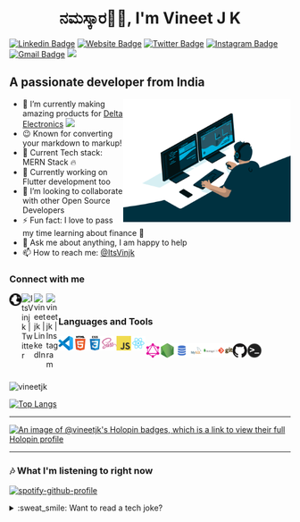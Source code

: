 <h1 align="center">  
 ನಮಸ್ಕಾರ🙏🏻, I'm Vineet J K
 </h1>

[![Linkedin Badge](https://img.shields.io/badge/-vineetjk-blue?style=flat&logo=Linkedin&logoColor=white&link=https://www.linkedin.com/in/vineetjk/)](https://www.linkedin.com/in/vineetjk)
[![Website Badge](https://img.shields.io/badge/-vineetjk.me-47CCCC?style=flat&logo=Google-Chrome&logoColor=white&link=https://piyushmehta.com)](https://vineetjk.me)
[![Twitter Badge](https://img.shields.io/badge/-@ItsVinjk-1ca0f1?style=flat&labelColor=1ca0f1&logo=twitter&logoColor=white&link=https://twitter.com/ItsVinjk)](https://twitter.com/ItsVinjk)
[![Instagram Badge](https://img.shields.io/badge/-@vineeet.js-purple?style=flat&logo=instagram&logoColor=white&link=https://instagram.com/vineeet.js/)](https://instagram.com/vineeet.js)
[![Gmail Badge](https://img.shields.io/badge/-vineetjk-c14438?style=flat&logo=Gmail&logoColor=white&link=mailto:vinjkcodes@gmail.com)](mailto:vinjkcodes@gmail.com)
![](https://komarev.com/ghpvc/?username=vineetjk&style=flat-square&color=blueviolet)

## A passionate developer from India

 <img align="right" alt="GIF" src="https://github.com/piyush97/piyush97/blob/master/code.gif?raw=true" width="300" height="220" />

- 🔭 I’m currently making amazing products for [Delta Electronics](https://deltaww.com) <img src="https://media.giphy.com/media/WUlplcMpOCEmTGBtBW/giphy.gif" width="30">
- 😉 Known for converting your markdown to markup!
- 🌱 Current Tech stack: MERN Stack 🔥
- 📱 Currently working on Flutter development too
- 👯 I’m looking to collaborate with other Open Source Developers
- ⚡ Fun fact: I love to pass my time learning about finance 💸
- 💬 Ask me about anything, I am happy to help
- 📫 How to reach me: [@ItsVinjk](https://twitter.com/ItsVinjk)

### Connect with me

[<img align="left" alt="vineetjk.me" width="22px" src="https://raw.githubusercontent.com/iconic/open-iconic/master/svg/globe.svg" />][website]

[<img align="left" alt="ItsVinjk | Twitter" width="22px" src="https://cdn.jsdelivr.net/npm/simple-icons@v3/icons/twitter.svg" />][twitter]
[<img align="left" alt="vineetjk | LinkedIn" width="22px" src="https://cdn.jsdelivr.net/npm/simple-icons@v3/icons/linkedin.svg" />][linkedin]
[<img align="left" alt="vineetjk | Instagram" width="22px" src="https://cdn.jsdelivr.net/npm/simple-icons@v3/icons/instagram.svg" />][instagram]

<br />

### Languages and Tools

[<img align="left" alt="Visual Studio Code" width="26px" src="https://raw.githubusercontent.com/github/explore/80688e429a7d4ef2fca1e82350fe8e3517d3494d/topics/visual-studio-code/visual-studio-code.png" />][webdev]
[<img align="left" alt="HTML5" width="26px" src="https://raw.githubusercontent.com/github/explore/80688e429a7d4ef2fca1e82350fe8e3517d3494d/topics/html/html.png" />][webdev]
[<img align="left" alt="CSS3" width="26px" src="https://raw.githubusercontent.com/github/explore/80688e429a7d4ef2fca1e82350fe8e3517d3494d/topics/css/css.png" />][webdev]
[<img align="left" alt="Sass" width="26px" src="https://raw.githubusercontent.com/github/explore/80688e429a7d4ef2fca1e82350fe8e3517d3494d/topics/sass/sass.png" />][webdev]
[<img align="left" alt="JavaScript" width="26px" src="https://raw.githubusercontent.com/github/explore/80688e429a7d4ef2fca1e82350fe8e3517d3494d/topics/javascript/javascript.png" />][webdev]
[<img align="left" alt="React" width="26px" src="https://raw.githubusercontent.com/github/explore/80688e429a7d4ef2fca1e82350fe8e3517d3494d/topics/react/react.png" />][webdev]

[<img align="left" alt="GraphQL" width="26px" src="https://raw.githubusercontent.com/github/explore/80688e429a7d4ef2fca1e82350fe8e3517d3494d/topics/graphql/graphql.png" />][webdev]
[<img align="left" alt="Node.js" width="26px" src="https://raw.githubusercontent.com/github/explore/80688e429a7d4ef2fca1e82350fe8e3517d3494d/topics/nodejs/nodejs.png" />][webdev]
[<img align="left" alt="SQL" width="26px" src="https://raw.githubusercontent.com/github/explore/80688e429a7d4ef2fca1e82350fe8e3517d3494d/topics/sql/sql.png" />][webdev]
[<img align="left" alt="MySQL" width="26px" src="https://raw.githubusercontent.com/github/explore/80688e429a7d4ef2fca1e82350fe8e3517d3494d/topics/mysql/mysql.png" />][webdev]
[<img align="left" alt="MongoDB" width="26px" src="https://raw.githubusercontent.com/github/explore/80688e429a7d4ef2fca1e82350fe8e3517d3494d/topics/mongodb/mongodb.png" />][webdev]
[<img align="left" alt="Git" width="26px" src="https://raw.githubusercontent.com/github/explore/80688e429a7d4ef2fca1e82350fe8e3517d3494d/topics/git/git.png" />][webdev]
[<img align="left" alt="GitHub" width="26px" src="https://raw.githubusercontent.com/github/explore/78df643247d429f6cc873026c0622819ad797942/topics/github/github.png" />][webdev]
[<img align="left" alt="Terminal" width="26px" src="https://raw.githubusercontent.com/github/explore/80688e429a7d4ef2fca1e82350fe8e3517d3494d/topics/terminal/terminal.png" />][webdev]
<br/>
<br/>
---

<p><img align="center" src="https://github-readme-streak-stats.herokuapp.com/?user=vineetjk&" alt="vineetjk" /></p>

  [![Top Langs](https://github-readme-stats.vercel.app/api/top-langs/?username=vineetjk&layout=compact&hide=JupyterNotebook)](https://github.com/vineetjk)

---
[![An image of @vineetjk's Holopin badges, which is a link to view their full Holopin profile](https://holopin.me/vineetjk)](https://holopin.io/@vineetjk)

---

### 🎶 What I'm listening to right now

[![spotify-github-profile](https://spotify-github-profile.vercel.app/api/view?uid=31bc3duqobyj7uw6kewmwiqpfnxi&cover_image=true&theme=default)](https://spotify-github-profile.vercel.app/api/view?uid=31bc3duqobyj7uw6kewmwiqpfnxi&redirect=true)

<!-- <details>
  <summary>:zap: Github Stats</summary>

![vineetjk's github stats](https://github-readme-stats.vercel.app/api?username=vineetjk&count_private=true&show_icons=true)

</details> -->

<details>
 <summary>:sweat_smile: Want to read a tech joke? </summary>

 ![Jokes Card](https://readme-jokes.vercel.app/api)

 </details>

[website]: https://vineetjk.me
[twitter]: https://twitter.com/ItsVinjk
[instagram]: https://instagram.com/vineetjk
[linkedin]: https://linkedin.com/in/vineetjk
[webdev]: https://vineetjk.me

